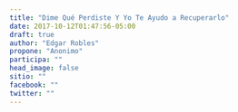 ```yaml
---
title: "Dime Qué Perdiste Y Yo Te Ayudo a Recuperarlo"
date: 2017-10-12T01:47:56-05:00
draft: true
author: "Edgar Robles"
propone: "Anonimo"
participa: ""
head_image: false
sitio: ""
facebook: ""
twitter: ""
---
```

